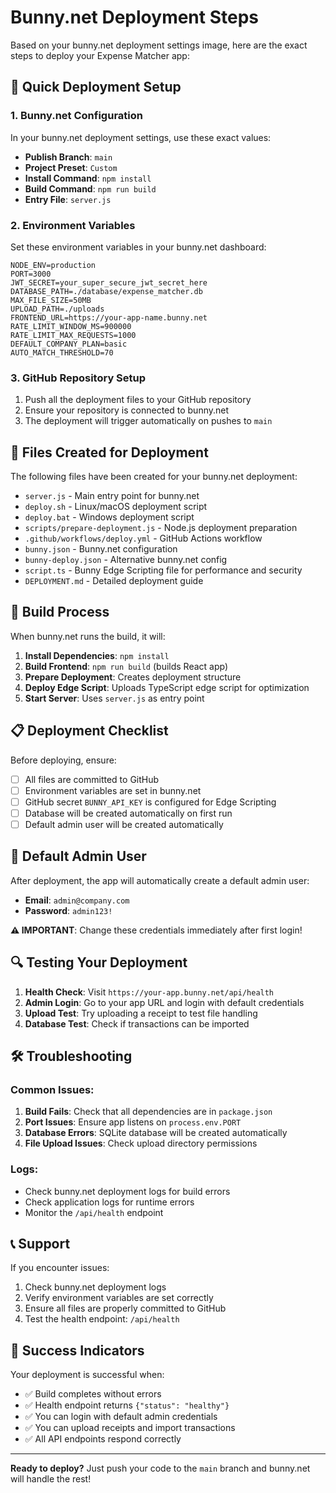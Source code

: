 # Bunny.net Deployment Steps

Based on your bunny.net deployment settings image, here are the exact steps to deploy your Expense Matcher app:

## 🚀 Quick Deployment Setup

### 1. Bunny.net Configuration

In your bunny.net deployment settings, use these exact values:

- **Publish Branch**: `main`
- **Project Preset**: `Custom`
- **Install Command**: `npm install`
- **Build Command**: `npm run build`
- **Entry File**: `server.js`

### 2. Environment Variables

Set these environment variables in your bunny.net dashboard:

```
NODE_ENV=production
PORT=3000
JWT_SECRET=your_super_secure_jwt_secret_here
DATABASE_PATH=./database/expense_matcher.db
MAX_FILE_SIZE=50MB
UPLOAD_PATH=./uploads
FRONTEND_URL=https://your-app-name.bunny.net
RATE_LIMIT_WINDOW_MS=900000
RATE_LIMIT_MAX_REQUESTS=1000
DEFAULT_COMPANY_PLAN=basic
AUTO_MATCH_THRESHOLD=70
```

### 3. GitHub Repository Setup

1. Push all the deployment files to your GitHub repository
2. Ensure your repository is connected to bunny.net
3. The deployment will trigger automatically on pushes to `main`

## 📁 Files Created for Deployment

The following files have been created for your bunny.net deployment:

- `server.js` - Main entry point for bunny.net
- `deploy.sh` - Linux/macOS deployment script
- `deploy.bat` - Windows deployment script
- `scripts/prepare-deployment.js` - Node.js deployment preparation
- `.github/workflows/deploy.yml` - GitHub Actions workflow
- `bunny.json` - Bunny.net configuration
- `bunny-deploy.json` - Alternative bunny.net config
- `script.ts` - Bunny Edge Scripting file for performance and security
- `DEPLOYMENT.md` - Detailed deployment guide

## 🔧 Build Process

When bunny.net runs the build, it will:

1. **Install Dependencies**: `npm install`
2. **Build Frontend**: `npm run build` (builds React app)
3. **Prepare Deployment**: Creates deployment structure
4. **Deploy Edge Script**: Uploads TypeScript edge script for optimization
5. **Start Server**: Uses `server.js` as entry point

## 📋 Deployment Checklist

Before deploying, ensure:

- [ ] All files are committed to GitHub
- [ ] Environment variables are set in bunny.net
- [ ] GitHub secret `BUNNY_API_KEY` is configured for Edge Scripting
- [ ] Database will be created automatically on first run
- [ ] Default admin user will be created automatically

## 🎯 Default Admin User

After deployment, the app will automatically create a default admin user:

- **Email**: `admin@company.com`
- **Password**: `admin123!`

**⚠️ IMPORTANT**: Change these credentials immediately after first login!

## 🔍 Testing Your Deployment

1. **Health Check**: Visit `https://your-app.bunny.net/api/health`
2. **Admin Login**: Go to your app URL and login with default credentials
3. **Upload Test**: Try uploading a receipt to test file handling
4. **Database Test**: Check if transactions can be imported

## 🛠️ Troubleshooting

### Common Issues:

1. **Build Fails**: Check that all dependencies are in `package.json`
2. **Port Issues**: Ensure app listens on `process.env.PORT`
3. **Database Errors**: SQLite database will be created automatically
4. **File Upload Issues**: Check upload directory permissions

### Logs:

- Check bunny.net deployment logs for build errors
- Check application logs for runtime errors
- Monitor the `/api/health` endpoint

## 📞 Support

If you encounter issues:

1. Check bunny.net deployment logs
2. Verify environment variables are set correctly
3. Ensure all files are properly committed to GitHub
4. Test the health endpoint: `/api/health`

## 🎉 Success Indicators

Your deployment is successful when:

- ✅ Build completes without errors
- ✅ Health endpoint returns `{"status": "healthy"}`
- ✅ You can login with default admin credentials
- ✅ You can upload receipts and import transactions
- ✅ All API endpoints respond correctly

---

**Ready to deploy?** Just push your code to the `main` branch and bunny.net will handle the rest! 